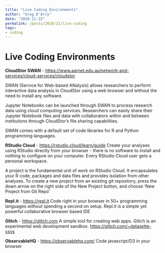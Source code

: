 ```yaml
---
title: "Live Coding Environments"
author: "Greg D'Arcy"
date: "2020-11-15"
permalink: /posts/2020/11/live-coding
tags: 
- coding
---
```


# Live Coding Environments
 
**CloudStor SWAN** - https://www.aarnet.edu.au/network-and-services/cloud-services/cloudstor
 
SWAN (Service for Web-based ANalysis) allows researchers to perform interactive data analysis in CloudStor using a web browser and without the need to install any software. 

Jupyter Notebooks can be launched through SWAN to process research data using cloud computing services.
Researchers can easily share their Jupyter Notebook files and data with collaborators within and between institutions through CloudStor’s file sharing capabilities.

SWAN comes with a default set of code libraries for R and Python programming languages.
 
 
 
**RStudio Cloud** - https://rstudio.cloud/learn/guide 
Create your analyses using RStudio directly from your browser - there is no software to install and nothing to configure on your computer. Every RStudio Cloud user gets a personal workspace.

A project is the fundamental unit of work on RStudio Cloud. It encapsulates your R code, packages and data files and provides isolation from other analyses. To create a new project from an existing git repository, press the down arrow on the right side of the New Project button, and choose ‘New Project from Git Repo’
 
 
**Repl.it** - https://repl.it
Code right in your browser in 50+ programming languages without spending a second on setup. Repl.it is a simple yet powerful collaborative browser based IDE
 
 
**Glitch**  - https://glitch.com
A simple tool for creating web apps. Glitch is an experimental web development sandbox.
https://glitch.com/~datasette-csvs
 
 
**ObservableHQ** - https://observablehq.com/
Code javascript/D3 in your browser
 
